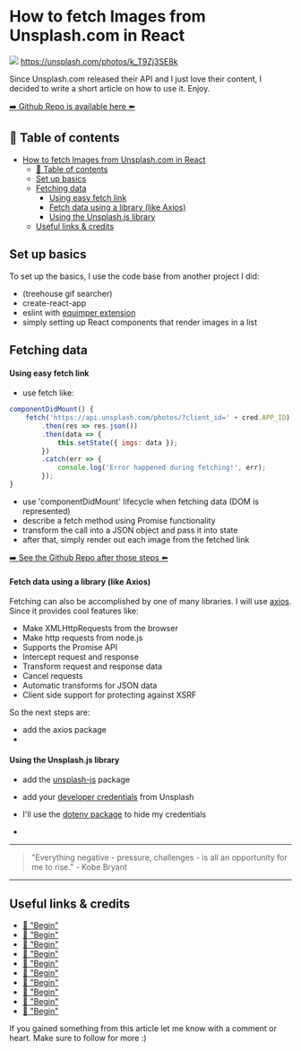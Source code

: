 # How to fetch Images from Unsplash.com in React
[<img src="https://images.unsplash.com/photo-1497493292307-31c376b6e479?dpr=2&auto=format&fit=crop&w=1199&h=799&q=80&cs=tinysrgb&crop=&bg=">](
https://unsplash.com/photos/k_T9Zj3SE8k)
https://unsplash.com/photos/k_T9Zj3SE8k

Since Unsplash.com released their API and I just love their content, I decided to write a short article on how to use it. Enjoy.

[➡️ Github Repo is available here ⬅️](https://github.com/DDCreationStudios/fetchingInReact/tree/basicFetch)


## 📄 Table of contents


<!-- toc orderedList:0 depthFrom:1 depthTo:6 -->

* [How to fetch Images from Unsplash.com in React](#how-to-fetch-images-from-unsplashcom-in-react)
  * [📄 Table of contents](#table-of-contents)
  * [Set up basics](#set-up-basics)
  * [Fetching data](#fetching-data)
      * [Using easy fetch link](#using-easy-fetch-link)
      * [Fetch data using a library (like Axios)](#fetch-data-using-a-library-like-axios)
      * [Using the Unsplash.js library](#using-the-unsplashjs-library)
  * [Useful links & credits](#useful-links-credits)

<!-- tocstop -->

## Set up basics

To set up the basics, I use the code base from another project I did:

- (treehouse gif searcher)
- create-react-app
- eslint with [equimper extension](https://github.com/EQuimper/eslint-config-equimper)
- simply setting up React components that render images in a list

## Fetching data

#### Using easy fetch link

- use fetch like:

```javascript
componentDidMount() {
	fetch('https://api.unsplash.com/photos/?client_id=' + cred.APP_ID)
		.then(res => res.json())
		.then(data => {
			this.setState({ imgs: data });
		})
		.catch(err => {
			console.log('Error happened during fetching!', err);
		});
}
```
- use 'componentDidMount' lifecycle when fetching data (DOM is represented)
- describe a fetch method using Promise functionality
- transform the call into a JSON object and pass it into state
- after that, simply render out each image from the fetched link

[➡️ See the Github Repo after those steps ⬅️](https://github.com/DDCreationStudios/fetchingInReact/tree/basicFetch)

#### Fetch data using a library (like Axios)

Fetching can also be accomplished by one of many libraries. I will use
[axios](https://github.com/mzabriskie/axios). Since it provides cool features like:
- Make XMLHttpRequests from the browser
- Make http requests from node.js
- Supports the Promise API
- Intercept request and response
- Transform request and response data
- Cancel requests
- Automatic transforms for JSON data
- Client side support for protecting against XSRF

So the next steps are:
- add the axios package
-

#### Using the Unsplash.js library

- add the [unsplash-js](https://github.com/unsplash/unsplash-js) package
- add your [developer credentials](https://unsplash.com/developers) from Unsplash
- I'll use the [dotenv package](https://www.npmjs.com/package/dotenv) to hide my credentials

-





---
>"Everything negative - pressure, challenges - is all an opportunity for me to rise." - Kobe Bryant
---

##

## Useful links & credits
- [📄 "Begin"](afgafgadgads)
- [📄 "Begin"](afgafgadgads)
- [📄 "Begin"](afgafgadgads)
- [📄 "Begin"](afgafgadgads)
- [📄 "Begin"](afgafgadgads)
- [📄 "Begin"](afgafgadgads)
- [📄 "Begin"](afgafgadgads)
- [📄 "Begin"](afgafgadgads)
- [📄 "Begin"](afgafgadgads)
- [📄 "Begin"](afgafgadgads)



If you gained something from this article let me know with a comment or heart. Make sure to follow for more :)


<!-- Written by Daniel Deutsch (deudan1010@gmail.com) -->

